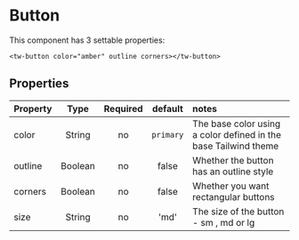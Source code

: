 # Button

This component has 3 settable properties:

```vue
<tw-button color="amber" outline corners></tw-button>
```
## Properties

| Property |  Type   | Required | default | notes                                                           |
|:---------|:-------:|:--------:|:-------:|:----------------------------------------------------------------|
| color    | String  |    no    | `primary` | The base color using a color defined in the base Tailwind theme |
| outline  | Boolean |    no    |  false  | Whether the button has an outline style                         |
| corners  | Boolean |    no    |  false  | Whether you want rectangular buttons                            |
| size     | String  |    no    |  'md'   | The size of the button - sm , md or lg                          |

